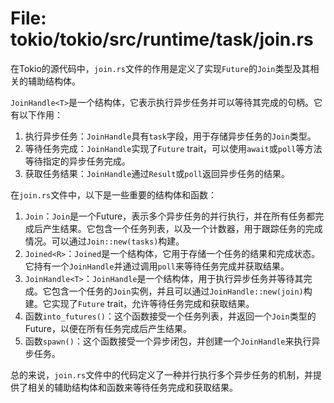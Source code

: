 # File: tokio/tokio/src/runtime/task/join.rs

在Tokio的源代码中，`join.rs`文件的作用是定义了实现`Future`的`Join`类型及其相关的辅助结构体。

`JoinHandle<T>`是一个结构体，它表示执行异步任务并可以等待其完成的句柄。它有以下作用：

1. 执行异步任务：`JoinHandle`具有`task`字段，用于存储异步任务的`Join`类型。
2. 等待任务完成：`JoinHandle`实现了`Future` trait，可以使用`await`或`poll`等方法等待指定的异步任务完成。
3. 获取任务结果：`JoinHandle`通过`Result`或`poll`返回异步任务的结果。

在`join.rs`文件中，以下是一些重要的结构体和函数：

1. `Join`：`Join`是一个Future，表示多个异步任务的并行执行，并在所有任务都完成后产生结果。它包含一个任务列表，以及一个计数器，用于跟踪任务的完成情况。可以通过`Join::new(tasks)`构建。
2. `Joined<R>`：`Joined`是一个结构体，它用于存储一个任务的结果和完成状态。它持有一个`JoinHandle`并通过调用`poll`来等待任务完成并获取结果。
3. `JoinHandle<T>`：`JoinHandle`是一个结构体，用于执行异步任务并等待其完成。它包含一个任务的`Join`实例，并且可以通过`JoinHandle::new(join)`构建。它实现了`Future` trait，允许等待任务完成和获取结果。
4. 函数`into_futures()`：这个函数接受一个任务列表，并返回一个`Join`类型的Future，以便在所有任务完成后产生结果。
5. 函数`spawn()`：这个函数接受一个异步闭包，并创建一个`JoinHandle`来执行异步任务。

总的来说，`join.rs`文件中的代码定义了一种并行执行多个异步任务的机制，并提供了相关的辅助结构体和函数来等待任务完成和获取结果。


